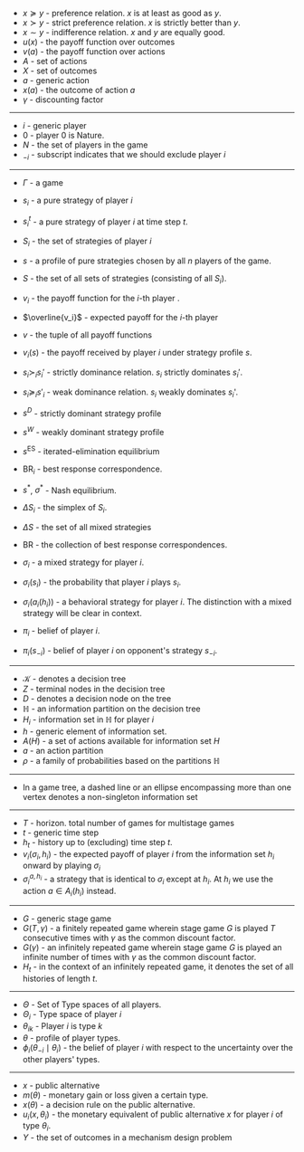  * $x\succeq y$ -  preference relation. $x$ is at least as good as $y$. 
* $x\succ y$ - strict preference relation. $x$ is strictly better than $y$.
* $x\sim y$ - indifference relation. $x$ and $y$ are equally good. 
* $u(x)$ - the payoff function over outcomes 
* $v(a)$ - the payoff function over actions
* $A$ - set of actions 
* $X$ - set of outcomes
* $a$ - generic action
* $x(a)$ - the outcome of action $a$
* $\gamma$ - discounting factor
***** 
* $i$ - generic player
* $0$ - player $0$ is Nature.
 * $N$ - the set of players in the game 
* $_{-i}$ - subscript indicates that we should exclude player $i$
*****
* $\Gamma$ - a game
* $s_i$ - a pure strategy of player $i$
* $s_i^t$ - a pure strategy of player $i$ at time step $t$.
* $S_i$ - the set of strategies of player $i$

* $s$ -  a profile of pure strategies chosen by all $n$ players of the game. 
* $S$ - the set of all sets of strategies (consisting of all $S_i$). 
* $v_i$ - the payoff function for the $i$-th player .
* $\overline{v_i}$ - expected payoff for the $i$-th player
* $v$ - the tuple of all payoff functions
* $v_i(s)$ - the payoff received by player $i$ under strategy profile $s$. 
* $s_i \succ_i s_i'$ - strictly dominance relation. $s_i$ strictly dominates $s_i'$. 
* $s_i\succeq_i s'_i$ - weak dominance relation. $s_i$ weakly dominates $s_i$'.

* $s^D$ - strictly dominant strategy profile
* $s^W$ - weakly dominant strategy profile
* $s^\text{ES}$ - iterated-elimination equilibrium 
* $\text{BR}_i$ - best response correspondence.
* $s^\ast$, $\sigma^\ast$ - Nash equilibrium. 

* $\Delta S_i$ - the simplex of $S_i$. 
* $\Delta S$ - the set of all mixed strategies 
* $\text{BR}$ - the collection of best response correspondences. 

* $\sigma_i$ - a mixed strategy for player $i$. 
* $\sigma_i(s_{i})$ - the probability that player $i$ plays $s_i$.
* $\sigma_i(a_i(h_i))$ - a behavioral strategy for player $i$. The distinction with a mixed strategy will be clear in context. 

* $\pi_i$ - belief of player $i$.
* $\pi_i(s_{-i})$ - belief of player $i$ on opponent's strategy $s_{-i}$.
*****
* $\mathcal{K}$ - denotes a decision tree 
* $Z$ - terminal nodes in the decision tree 
* $D$ - denotes a decision node on the tree
* $\mathbb{H}$ - an information partition on the decision tree 
* $H_i$ - information set in $\mathbb{H}$ for player $i$
* $h$ - generic element of information set. 
* $A(H)$ - a set of actions available for information set $H$
* $a$ - an action partition 
* $\rho$ - a family of probabilities based on the partitions $\mathbb{H}$
*****
* In a game tree, a dashed line or an ellipse encompassing more than one vertex denotes a non-singleton information set 
*****
* $T$ - horizon. total number of games for multistage games 
* $t$ - generic time step 
* $h_t$ - history up to (excluding) time step $t$.
* $v_i(\sigma_i, h_i)$ - the expected payoff of player $i$ from the information set $h_i$ onward by playing $\sigma_i$ 
* $\sigma_i ^{a,h_i}$ - a strategy that is identical to $\sigma_i$ except at $h_i$. At $h_i$ we use the action $a\in A_i(h_i)$ instead. 
*****
* $G$ - generic stage game
* $G(T,\gamma)$ - a finitely repeated game wherein stage game $G$ is played $T$ consecutive times with $\gamma$ as the common discount factor. 
* $G(\gamma)$ - an infinitely repeated game wherein stage game $G$ is played an infinite number of times with $\gamma$ as the common discount factor. 
* $H_t$ - in the context of an infinitely repeated game, it denotes the set of all histories of length $t$.
*****
* $\Theta$ - Set of Type spaces of all players.
* $\Theta_i$ - Type space of player $i$
* $\theta_{ik}$  - Player $i$ is type $k$
* $\theta$ - profile of player types.
* $\phi_i(\theta_{-i}\mid \theta_i)$ - the belief of player $i$ with respect to the uncertainty over the other players' types. 
*****
* $x$ - public alternative
* $m(\theta)$ - monetary gain or loss given a certain type. 
* $x(\theta)$ - a decision rule on the public alternative. 
* $u_i(x,\theta_i)$ - the monetary equivalent of public alternative $x$ for player $i$ of type $\theta_i$. 
* $Y$ - the set of outcomes in a mechanism design problem
